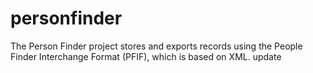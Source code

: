 personfinder
============

The Person Finder project stores and exports records using the People Finder Interchange Format (PFIF), which is based on XML. update
